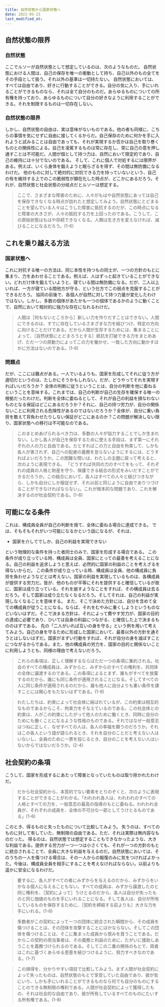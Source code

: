 ```yaml
---
title: 自然状態から国家状態へ
date: 2022-05-23
last_modified_at: 
---
```


## 自然状態の限界

### 自然状態

ここでルソーが自然状態として想定しているのは、次のようなものだ。
自然状態における人間は、自己の保存を唯一の衝動として持ち、自己以外のもの全てをその手段として扱う。それ以外の基準は一切持たない。
自然状態においては、すべては自由であり、好きに行動することができる。自分の気に入り、手にいれることができるものなら、それは全て自分のものだ。あらゆるものについての所有権を持っており、あらゆるものについて自分の好きなように利用することができる。それを制限するものは一切存在しない。

### 自然状態の限界

しかし、自然状態の自由は、実は意味がないものである。他の者も同様に、こちらの事情を気にせずに自由に接してくるからだ。自己保存のために何かを手に入れようと試みることは自由であっても、それが実現するか否かは自己を取り巻くものとの関係性による。自己を凌駕するものは常に存在し、常に自己の意を押し通すことは不可能だ。人間が個として持つ力は、自然において限定的であり、自己の維持には十分でないのである。
そして、これに個人で対処するには限界がある。例えば、いくら身体を鍛えようと眠らざるを得ず、その間は無防備になるわけだ。
他のものに対して絶対的に対抗できる力を持っていないという、自己の有を維持する上でのこの脆弱性が顕在化した時点が、どこかにあるだろう。それが、自然状態と社会状態の分岐点だとルソーは想定する。

>ここで、さまざまな障害のために、人々がもはや自然状態にあっては自己を保存できなくなる時点が訪れたと想定してみよう。自然状態にとどまることを望んでいる人々はこうした障害に抵抗するのだが、この時点になると障害の大きさが、人々の抵抗する力を上回ったのである。こうして、この原始状態はもはや存続できなくなる。人類は生き方を変えなければ、滅びることになるだろう。(1-6)

## これを乗り越える方法

### 国家状態へ

これに対抗する唯一の方法は、同じ本性を持つもの同士が、一つの方針のもとに集まり、力をあわせることである。例えば、人はずっと起きていることができない。どれだけ体を鍛えていようと、寝ている間は無防備になる。だが、二人以上いれば、一方が寝ている間他方が守る、という仕方でこの弱点を克服することができるだろう。
協同の前後で、各個人が自然に対して持つ力量が変化したわけではない。しかし、多数の個体があたかも一つの個体であるかのように動くことで、自然において相対的に強力な存在になれるわけだ。

>人間は［何もないところから］新しい力を作りだすことはできない。人間にできるのは、すでに存在しているさまざまな力を結びつけ、特定の方向に向けることだけである。だから人間が生存するためには、集まることによって、［自然状態にとどまろうとする］抵抗を打破できる力をまとめあげ、ただ一つの原動力によってこの力を働かせ、一致した方向に動かすほかに方法はないのである。(1-6)

### 問題点

だが、ここには難点がある。一人でいるよりも、国家を形成してそれに従う方が適切だというのは、たしかにそうかもしれない。だが、どうやってそれを実現すればいいだろうか？
全体の判断に従うということは、自分の判断を他に委ねるということを意味する。これまでは、自己の判断が自己の生存を確保する唯一の根拠だったわけだ。判断を全体に委ねるとして、それが自己の利益を損なわないものとなる保証はどこにあるだろうか？それに、自己の持つ労力が、自分の関係ないことに利用される危険性があるのではないだろうか？全体が、自分に重い負担を敢えて背負わせたりしない保証がどこにあるのか？この問題が解決しない限り、国家状態への移行は不可能なのである。

>このまとめあげられるべき力は、多数の人々が協力することでしか生まれない。しかし各人が自己を保存するために使える手段は、まず第一にそれぞれの人の力と自由である。だとすればこの力と自由を拘束して、しかも各人が害されず、自己への配慮の義務を怠らないようにするには、どうすればよいだろうか。この困難な問いは、わたしの主題に戻って考えると、次のように表現できる。
>「どうすれば共同の力のすべてをもって、それぞれの成員の人格と財産を守り、保護できる結合の形式をみいだすことができるだろうか。この結合において、各人はすべての人々と結びつきながら、しかも自分にしか服従せず、それ以前と同じように自由でありつづけることができなければならない」。これが根本的な問題であり、これを解決するのが社会契約である。(1-6)

## 可能になる条件

これは、構成員全員が自己の判断を捨て、全体に委ねる場合に達成できる。
では、そもそもそれがいつ可能になるかという話になるが、それは、

- 国家を介してでしか、自己の利益を実現できない

という物理的な条件を持った者同士のみで、国家を形成する場合である。
この条件が成り立っている時、構成員は全員、国家にとっての最善を考えることになる。自己の利益を追求しようと思えば、必然的に国家の利益のことを考えざるを得ないからだ。
この条件が成り立っている時、構成員は全員、他の構成員に負担を負わせようなどとは考えない。国家の利益を実現しているものは、各構成員が提供する労力だ。皆が、他のものが平等にそれを提供すると確信しているが故に、国家は成り立っている。それを崩すようなことをすれば、その構成員は去るだろう。そして国家は成り立たなくなるだろう。そしてそれは、自己の利益が実現しなくなることを意味する。
また、そこで決めた方針には、自分を含めて全ての構成員が従うことになる。ならば、それをむやみに重くしようというものなどいないはずだ。そこで決まる方針は、それによって費やす労力が、国家の目的の達成に必要であり、ひいては自身の利益につながる、と確信した上で決まるもののはずである。
先の「二人がいれば互いの身を守る」という例を用いて考えてみよう。自己の身を守るために形成した国家において、最善以外の方針を通そうとはしないはずだ。国家がまずい行動をすれば、それが自分の身を滅ぼすことにつながるからである。また、他の構成員の労力を、国家の目的と関係ないことに利用しようとも、同様の理由で考えないだろう。

>これらの条項は、正しく理解するならばただ一つの条項に集約される。社会のすべての構成員は、みずからと、みずからのすべての権利を、共同体の全体に譲渡するのである。この条項によるとまず、誰もがすべてを放棄するのだから、誰にも同じ条件が適用されることになる。そしてすべての人に同じ条件が適用されるのだから、誰も他人に自分よりも重い条件を課すことには関心をもたないはずである。(1-6)

>わたしたちは、約束によって社会体に結ばれているが、この約束は相互的なものであるからこそ、拘束力をそなえているのである。この社会体との約束は、人がこの約束にしたがって他人のために働くとき、同時に自分のためにも働くことになるような性格のものである。それではなぜ一般意志はつねに正しく、なぜすべての人は、各人の幸福を願うのだろうか。それはこの各人という語が語られるとき、それを自分のことだと考えない人はいないし、全員のために一票を投じるとき、自分のことを考えない人はいないからではないだろうか。(2-4)

## 社会契約の条項

こうして、国家を形成するにあたって障害となっていたものは取り除かれたわけだ。

>だから社会契約から、本質的でない要素をとりのぞくと、次のように表現することができることがわかる。「われわれ各人は、われわれのすべての人格とすべての力を、一般意志の最高の指導のもとに委ねる。われわれ全員が、それぞれの成員を、全体の不可分な一部としてうけとるものである」(1-6)

このとき、得るものと失ったものについて比較してみよう。
失うのは、すべてのものに対して有していた、無制限の自由である。ただ、それは実際は無内容なものだった。
得るのは、自然状態では想定することもできなかったような、大きな利益である。提供する労力が一つ一つは小さくても、それが一つの方針のもとに統合されることで、全員に大きな利益を与えるのだ。自然状態においては、そのうちの一人を傷つける場合は、その一人からの報復のみに気をつければよかった。今後は、構成員全員を相手にすることを考えなければならない。以前よりも遥かに安全になるわけだ。

>要するに、各人がすべての者にみずからを与えるのだから、みずからをいかなる個人に与えることもない。すべての成員は、みずから譲渡したのと同じ権利を、［契約によって］うけとるのだから、各人は自分が失ったものと同じ価値のものを手にいれることになる。そして各人は、自分が所有しているものを保存するために、［契約を締結する前よりも］大きな力を手にいれる。(1-6)

>多数者がこの契約によって一つの団体に統合された瞬間から、その成員を傷つけることは、その団体を攻撃することにほかならない。そしてこの団体を傷つけることは、そこに集まった成員から恨みを買うことである。だからこの契約の両当事者は、その義務と利益のために、たがいに援助しあうことを義務づけられるのである。そしてこの二重の関係のもとで、両者はこれに基づくあらゆる恩恵を結びつけるように、努力すべきなのである。(1-7)

>この損得を、分かりやすい項目で比較してみよう。まず人間が社会契約によって失ったものは、自然状態のもとで享受していた自由であり、彼が気にいり、しかも手にいれることができるものなら何でも自分のものにすることのできる無制限の権利である。人間が社会契約によって獲得したもの、それは社会的な自由であり、彼が所有しているすべてのものにたいする所有権である。(1-8)
